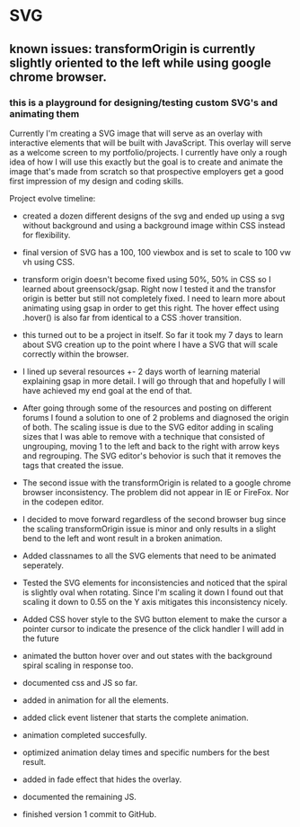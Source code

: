# SVG

## known issues: transformOrigin is currently slightly oriented to the left while using google chrome browser. 

### this is a playground for designing/testing custom SVG's and animating them

Currently I'm creating a SVG image that will serve as an overlay with interactive elements that will be built with JavaScript. This overlay will serve as a welcome screen to my portfolio/projects. I currently have only a rough idea of how I will use this exactly but the goal is to create and animate the image that's made from scratch so that prospective employers get a good first impression of my design and coding skills. 

Project evolve timeline: 

- created a dozen different designs of the svg and ended up using a svg without background and using a background image within CSS instead for flexibility. 

- final version of SVG has a 100, 100 viewbox and is set to scale to 100 vw vh using CSS.

- transform origin doesn't become fixed using 50%, 50% in CSS so I learned about greensock/gsap. Right now I tested it and the transfor origin is better but still not completely fixed. I need to learn more about animating using gsap in order to get this right. The hover effect using .hover() is also far from identical to a CSS :hover transition. 

- this turned out to be a project in itself. So far it took my 7 days to learn about SVG creation up to the point where I have a SVG that will scale correctly within the browser. 

- I lined up several resources +- 2 days worth of learning material explaining gsap in more detail. I will go through that and hopefully I will have achieved my end goal at the end of that. 

- After going through some of the resources and posting on different forums I found a solution to one of 2 problems and diagnosed the origin of both. The scaling issue is due to the SVG editor adding in scaling sizes that I was able to remove with a technique that consisted of ungrouping, moving 1 to the left and back to the right with arrow keys and regrouping. The SVG editor's behovior is such that it removes the tags that created the issue. 

- The second issue with the transformOrigin is related to a google chrome browser inconsistency. The problem did not appear in IE or FireFox. Nor in the codepen editor.

- I decided to move forward regardless of the second browser bug since the scaling transformOrigin issue is minor and only results in a slight bend to the left and wont result in a broken animation. 

- Added classnames to all the SVG elements that need to be animated seperately. 

- Tested the SVG elements for inconsistencies and noticed that the spiral is slightly oval when rotating. Since I'm scaling it down I found out that scaling it down to 0.55 on the Y axis mitigates this inconsistency nicely. 

- Added CSS hover style to the SVG button element to make the cursor a pointer cursor to indicate the presence of the click handler I will add in the future

- animated the button hover over and out states with the background spiral scaling in response too. 

- documented css and JS so far. 

- added in animation for all the elements.

- added click event listener that starts the complete animation. 

- animation completed succesfully.

- optimized animation delay times and specific numbers for the best result. 

- added in fade effect that hides the overlay. 

- documented the remaining JS. 

- finished version 1 commit to GitHub. 

